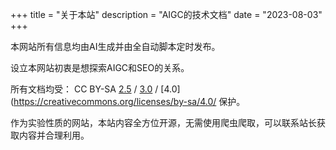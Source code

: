 +++
title = "关于本站"
description = "AIGC的技术文档"
date = "2023-08-03"
+++


本网站所有信息均由AI生成并由全自动脚本定时发布。

设立本网站初衷是想探索AIGC和SEO的关系。

所有文档均受： CC BY-SA [2.5](https://creativecommons.org/licenses/by-sa/2.5/) / [3.0](https://creativecommons.org/licenses/by-sa/3.0/) / [4.0](https://creativecommons.org/licenses/by-sa/4.0/ 保护。

作为实验性质的网站，本站内容全方位开源，无需使用爬虫爬取，可以联系站长获取内容并合理利用。

